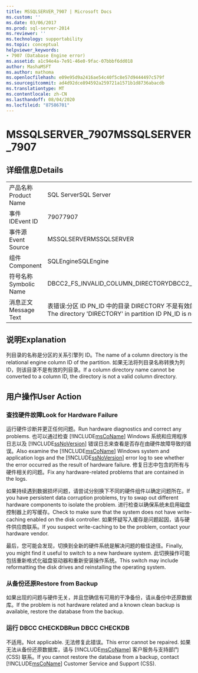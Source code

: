 ```yaml
---
title: MSSQLSERVER_7907 | Microsoft Docs
ms.custom: ''
ms.date: 03/06/2017
ms.prod: sql-server-2014
ms.reviewer: ''
ms.technology: supportability
ms.topic: conceptual
helpviewer_keywords:
- 7907 (Database Engine error)
ms.assetid: a1c94e4a-7e91-46e0-9fac-07bbbf6dd018
author: MashaMSFT
ms.author: mathoma
ms.openlocfilehash: e09e95d9a2416ae54c40f5c8e57d9444497c579f
ms.sourcegitcommit: ad4d92dce894592a259721a1571b1d8736abacdb
ms.translationtype: MT
ms.contentlocale: zh-CN
ms.lasthandoff: 08/04/2020
ms.locfileid: "87586701"
---
```

# <a name="mssqlserver_7907"></a><span data-ttu-id="af465-102">MSSQLSERVER_7907</span><span class="sxs-lookup"><span data-stu-id="af465-102">MSSQLSERVER_7907</span></span>
    
## <a name="details"></a><span data-ttu-id="af465-103">详细信息</span><span class="sxs-lookup"><span data-stu-id="af465-103">Details</span></span>  
  
|||  
|-|-|  
|<span data-ttu-id="af465-104">产品名称</span><span class="sxs-lookup"><span data-stu-id="af465-104">Product Name</span></span>|<span data-ttu-id="af465-105">SQL Server</span><span class="sxs-lookup"><span data-stu-id="af465-105">SQL Server</span></span>|  
|<span data-ttu-id="af465-106">事件 ID</span><span class="sxs-lookup"><span data-stu-id="af465-106">Event ID</span></span>|<span data-ttu-id="af465-107">7907</span><span class="sxs-lookup"><span data-stu-id="af465-107">7907</span></span>|  
|<span data-ttu-id="af465-108">事件源</span><span class="sxs-lookup"><span data-stu-id="af465-108">Event Source</span></span>|<span data-ttu-id="af465-109">MSSQLSERVER</span><span class="sxs-lookup"><span data-stu-id="af465-109">MSSQLSERVER</span></span>|  
|<span data-ttu-id="af465-110">组件</span><span class="sxs-lookup"><span data-stu-id="af465-110">Component</span></span>|<span data-ttu-id="af465-111">SQLEngine</span><span class="sxs-lookup"><span data-stu-id="af465-111">SQLEngine</span></span>|  
|<span data-ttu-id="af465-112">符号名称</span><span class="sxs-lookup"><span data-stu-id="af465-112">Symbolic Name</span></span>|<span data-ttu-id="af465-113">DBCC2_FS_INVALID_COLUMN_DIRECTORY</span><span class="sxs-lookup"><span data-stu-id="af465-113">DBCC2_FS_INVALID_COLUMN_DIRECTORY</span></span>|  
|<span data-ttu-id="af465-114">消息正文</span><span class="sxs-lookup"><span data-stu-id="af465-114">Message Text</span></span>|<span data-ttu-id="af465-115">表错误:分区 ID PN_ID 中的目录 DIRECTORY 不是有效的 FileStream 目录。</span><span class="sxs-lookup"><span data-stu-id="af465-115">Table error: The directory 'DIRECTORY' in partition ID PN_ID is not a valid Filestream directory.</span></span>|  
  
## <a name="explanation"></a><span data-ttu-id="af465-116">说明</span><span class="sxs-lookup"><span data-stu-id="af465-116">Explanation</span></span>  
 <span data-ttu-id="af465-117">列目录的名称是分区的关系引擎列 ID。</span><span class="sxs-lookup"><span data-stu-id="af465-117">The name of a column directory is the relational engine column ID of the partition.</span></span> <span data-ttu-id="af465-118">如果无法将列目录名称转换为列 ID，则该目录不是有效的列目录。</span><span class="sxs-lookup"><span data-stu-id="af465-118">If a column directory name cannot be converted to a column ID, the directory is not a valid column directory.</span></span>  
  
## <a name="user-action"></a><span data-ttu-id="af465-119">用户操作</span><span class="sxs-lookup"><span data-stu-id="af465-119">User Action</span></span>  
  
### <a name="look-for-hardware-failure"></a><span data-ttu-id="af465-120">查找硬件故障</span><span class="sxs-lookup"><span data-stu-id="af465-120">Look for Hardware Failure</span></span>  
 <span data-ttu-id="af465-121">运行硬件诊断并更正任何问题。</span><span class="sxs-lookup"><span data-stu-id="af465-121">Run hardware diagnostics and correct any problems.</span></span> <span data-ttu-id="af465-122">也可以通过检查 [!INCLUDE[msCoName](../../includes/msconame-md.md)] Windows 系统和应用程序日志以及 [!INCLUDE[ssNoVersion](../../includes/ssnoversion-md.md)] 错误日志来查看是否存在由硬件故障导致的错误。</span><span class="sxs-lookup"><span data-stu-id="af465-122">Also examine the [!INCLUDE[msCoName](../../includes/msconame-md.md)] Windows system and application logs and the [!INCLUDE[ssNoVersion](../../includes/ssnoversion-md.md)] error log to see whether the error occurred as the result of hardware failure.</span></span> <span data-ttu-id="af465-123">修复日志中包含的所有与硬件相关的问题。</span><span class="sxs-lookup"><span data-stu-id="af465-123">Fix any hardware-related problems that are contained in the logs.</span></span>  
  
 <span data-ttu-id="af465-124">如果持续遇到数据损坏问题，请尝试分别换下不同的硬件组件以确定问题所在。</span><span class="sxs-lookup"><span data-stu-id="af465-124">If you have persistent data corruption problems, try to swap out different hardware components to isolate the problem.</span></span> <span data-ttu-id="af465-125">进行检查以确保系统未启用磁盘控制器上的写缓存。</span><span class="sxs-lookup"><span data-stu-id="af465-125">Check to make sure that the system does not have write-caching enabled on the disk controller.</span></span> <span data-ttu-id="af465-126">如果怀疑写入缓存是问题起因，请与硬件供应商联系。</span><span class="sxs-lookup"><span data-stu-id="af465-126">If you suspect write-caching to be the problem, contact your hardware vendor.</span></span>  
  
 <span data-ttu-id="af465-127">最后，您可能会发现，切换到全新的硬件系统是解决问题的极佳途径。</span><span class="sxs-lookup"><span data-stu-id="af465-127">Finally, you might find it useful to switch to a new hardware system.</span></span> <span data-ttu-id="af465-128">此切换操作可能包括重新格式化磁盘驱动器和重新安装操作系统。</span><span class="sxs-lookup"><span data-stu-id="af465-128">This switch may include reformatting the disk drives and reinstalling the operating system.</span></span>  
  
### <a name="restore-from-backup"></a><span data-ttu-id="af465-129">从备份还原</span><span class="sxs-lookup"><span data-stu-id="af465-129">Restore from Backup</span></span>  
 <span data-ttu-id="af465-130">如果出现的问题与硬件无关，并且您确信有可用的干净备份，请从备份中还原数据库。</span><span class="sxs-lookup"><span data-stu-id="af465-130">If the problem is not hardware related and a known clean backup is available, restore the database from the backup.</span></span>  
  
### <a name="run-dbcc-checkdb"></a><span data-ttu-id="af465-131">运行 DBCC CHECKDB</span><span class="sxs-lookup"><span data-stu-id="af465-131">Run DBCC CHECKDB</span></span>  
 <span data-ttu-id="af465-132">不适用。</span><span class="sxs-lookup"><span data-stu-id="af465-132">Not applicable.</span></span> <span data-ttu-id="af465-133">无法修复此错误。</span><span class="sxs-lookup"><span data-stu-id="af465-133">This error cannot be repaired.</span></span> <span data-ttu-id="af465-134">如果无法从备份还原数据库，请与 [!INCLUDE[msCoName](../../includes/msconame-md.md)] 客户服务与支持部门 (CSS) 联系。</span><span class="sxs-lookup"><span data-stu-id="af465-134">If you cannot restore the database from a backup, contact [!INCLUDE[msCoName](../../includes/msconame-md.md)] Customer Service and Support (CSS).</span></span>  
  
  
